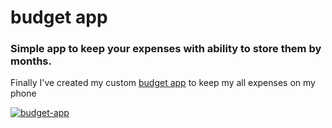 # budget app
<h3>Simple app to keep your expenses with ability to store them by months.</h3>
<p> Finally I've created my custom <a href="https://makeshift-breath.surge.sh/">budget app</a> to keep my all expenses on my phone </p>
<a href="https://makeshift-breath.surge.sh/index.html"><img src="https://i.ibb.co/ZdgTSsT/budget-app.png" alt="budget-app" border="0"></a>
